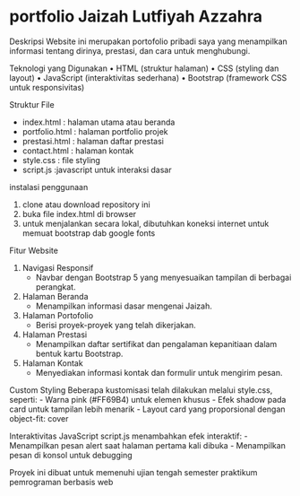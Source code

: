 # portfolio Jaizah Lutfiyah Azzahra

Deskripsi
Website ini merupakan portofolio pribadi saya yang menampilkan informasi tentang dirinya, prestasi, dan cara untuk menghubungi.

Teknologi yang Digunakan
	•	HTML (struktur halaman)
	•	CSS (styling dan layout)
	•	JavaScript (interaktivitas sederhana)
	•	Bootstrap  (framework CSS untuk responsivitas)

Struktur File
- index.html : halaman utama atau beranda
- portfolio.html : halaman portfolio projek
- prestasi.html : halaman daftar prestasi
- contact.html : halaman kontak
- style.css : file styling
- script.js :javascript untuk interaksi dasar

instalasi penggunaan 
1. clone atau download repository ini
2. buka file index.html di browser
3. untuk menjalankan secara lokal, dibutuhkan koneksi internet untuk memuat bootstrap dab google fonts
   
Fitur Website
1. Navigasi Responsif
   - Navbar dengan Bootstrap 5 yang menyesuaikan tampilan di berbagai perangkat.
2. Halaman Beranda
   - Menampilkan informasi dasar mengenai Jaizah.
3. Halaman Portofolio
   - Berisi proyek-proyek yang telah dikerjakan.
4. Halaman Prestasi
   - Menampilkan daftar sertifikat dan pengalaman kepanitiaan dalam bentuk kartu Bootstrap.
5. Halaman Kontak
   - Menyediakan informasi kontak dan formulir untuk mengirim pesan.

Custom Styling
Beberapa kustomisasi telah dilakukan melalui style.css, seperti:
	- Warna pink (#FF69B4) untuk elemen khusus
	- Efek shadow pada card untuk tampilan lebih menarik
	- Layout card yang proporsional dengan object-fit: cover

Interaktivitas JavaScript
script.js menambahkan efek interaktif:
	- Menampilkan pesan alert saat halaman pertama kali dibuka
	- Menampilkan pesan di konsol untuk debugging


Proyek ini dibuat untuk memenuhi ujian tengah semester praktikum pemrograman berbasis web

